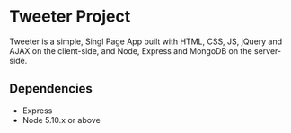 # Tweeter Project

Tweeter is a simple, Singl Page App built with HTML, CSS, JS, jQuery and AJAX on the client-side, and Node, Express and MongoDB on the server-side.

## Dependencies

- Express
- Node 5.10.x or above